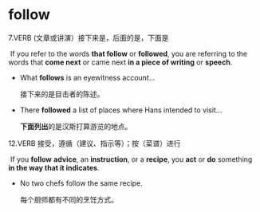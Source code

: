 # follow

7.VERB (文章或讲演）接下来是，后面的是，下面是

​	If you refer to the words **that follow** or **followed**, you are referring to the words that **come next** or came next **in a piece of writing** or **speech**.

- What **follows** is an eyewitness account...

  接下来的是目击者的陈述。

- There **followed** a list of places where Hans intended to visit...

  **下面列出**的是汉斯打算游览的地点。

12.VERB 接受，遵循（建议、指示等）；按（菜谱）进行

​	If you **follow** **advice**, an **instruction**, or a **recipe**, you **act** or **do** something **in the way that it indicates**.

- No two chefs follow the same recipe.

  每个厨师都有不同的烹饪方式。